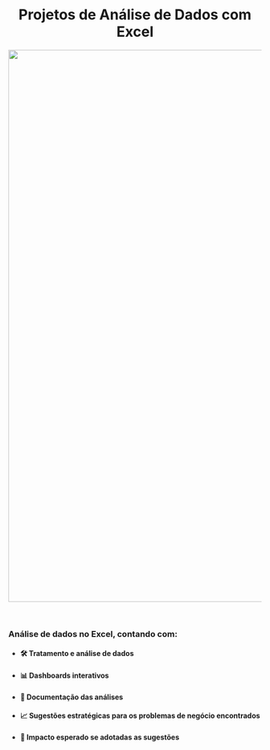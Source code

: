 <h1 align="center">Projetos de Análise de Dados com Excel</h1>

<p align="center">
  <img src="https://github.com/user-attachments/assets/3cebbc5a-f779-466a-b91c-18a9f745e8f3" alt="analise_vendas" width="1100"/>
</p>

<br>

 ### Análise de dados no Excel, contando com:
 * #### 🛠 Tratamento e análise de dados
 * #### 📊 Dashboards interativos
 * #### 📑 Documentação das análises
 * #### 📈 Sugestões estratégicas para os problemas de negócio encontrados
 * #### 🚀 Impacto esperado se adotadas as sugestões
